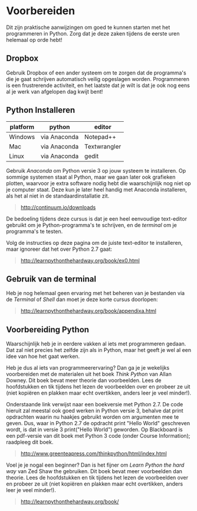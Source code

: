 # Voorbereiden

Dit zijn praktische aanwijzingen om goed te kunnen starten met het programmeren in Python. Zorg dat je deze zaken tijdens de eerste uren helemaal op orde hebt!

## Dropbox

Gebruik Dropbox of een ander systeem om te zorgen dat de programma's die je gaat schrijven automatisch veilig opgeslagen worden. Programmeren is een frustrerende activiteit, en het laatste dat je wilt is dat je ook nog eens al je werk van afgelopen dag kwijt bent!

## Python Installeren

| platform | python       | editor       |  
| -------- | ------------ | ------------ |  
| Windows  | via Anaconda | Notepad++    |  
| Mac      | via Anaconda | Textwrangler |  
| Linux    | via Anaconda | gedit        |  

Gebruik *Anaconda* om Python versie 3 op jouw systeem te installeren. Op sommige systemen staat al Python, maar we gaan later ook grafieken plotten, waarvoor je extra software nodig hebt die waarschijnlijk nog niet op je computer staat. Deze kun je later heel handig met Anaconda installeren, als het al niet in de standaardinstallatie zit.

> <http://continuum.io/downloads>

De bedoeling tijdens deze cursus is dat je een heel eenvoudige text-editor gebruikt om je Python-programma's te schrijven, en de *terminal* om je programma's te testen. 

Volg de instructies op deze pagina om de juiste text-editor te installeren, maar ignoreer dat het over Python 2.7 gaat:

> <http://learnpythonthehardway.org/book/ex0.html>

## Gebruik van de terminal

Heb je nog helemaal geen ervaring met het beheren van je bestanden via de *Terminal* of *Shell* dan moet je deze korte cursus doorlopen:

> <http://learnpythonthehardway.org/book/appendixa.html>

## Voorbereiding Python

Waarschijnlijk heb je in eerdere vakken al iets met programmeren gedaan. Dat zal niet precies het zelfde zijn als in Python, maar het geeft je wel al een idee van hoe het gaat werken.

Heb je dus al iets van programmeerervaring? Dan ga je je wekelijks voorbereiden met de materialen uit het boek *Think Python* van Allan Downey. Dit boek bevat meer theorie dan voorbeelden. Lees de hoofdstukken en tik tijdens het lezen de voorbeelden over en probeer ze uit (niet kopiëren en plakken maar echt overtikken, anders leer je veel minder!). 

Onderstaande link verwijst naar een boekversie met Python 2.7. De code hieruit zal meestal ook goed werken in Python versie 3, behalve dat print opdrachten waarin nu haakjes gebruikt worden om argumenten mee te geven. Dus, waar in Python 2.7 de opdracht print "Hello World" geschreven wordt, is dat in versie 3 print("Hello World") geworden. Op Blackboard is een pdf-versie van dit boek met Python 3 code (onder Course Information); raadpleeg dit boek.

> <http://www.greenteapress.com/thinkpython/html/index.html>

Voel je je nogal een beginner? Dan is het fijner om *Learn Python the hard way* van Zed Shaw the gebruiken. Dit boek bevat meer voorbeelden dan theorie. Lees de hoofdstukken en tik tijdens het lezen de voorbeelden over en probeer ze uit (niet kopiëren en plakken maar echt overtikken, anders leer je veel minder!).

> <http://learnpythonthehardway.org/book/>
